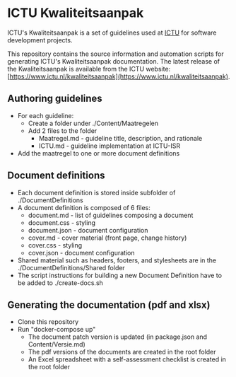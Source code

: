 # ICTU Kwaliteitsaanpak

ICTU's Kwaliteitsaanpak is a set of guidelines used at [ICTU](https://www.ictu.nl/) for software development projects.

This repository contains the source information and automation scripts for generating ICTU's Kwaliteitsaanpak documentation. The latest release of the Kwaliteitsaanpak is available from the ICTU website: [https://www.ictu.nl/kwaliteitsaanpak](https://www.ictu.nl/kwaliteitsaanpak).

## Authoring guidelines

- For each guideline:
  - Create a folder under ./Content/Maatregelen
  - Add 2 files to the folder
    - Maatregel.md - guideline title, description, and rationale
    - ICTU.md - guideline implementation at ICTU-ISR
- Add the maatregel to one or more document definitions

## Document definitions

- Each document definition is stored inside subfolder of ./DocumentDefinitions
- A document definition is composed of 6 files:
  - document.md - list of guidelines composing a document
  - document.css - styling
  - document.json - document configuration
  - cover.md - cover material (front page, change history)
  - cover.css - styling
  - cover.json - document configuration
- Shared material such as headers, footers, and stylesheets are in the ./DocumentDefinitions/Shared folder
- The script instructions for building a new Document Definition have to be added to ./create-docs.sh

## Generating the documentation (pdf and xlsx)

- Clone this repository
- Run "docker-compose up"
  - The document patch version is updated (in package.json and Content/Versie.md)
  - The pdf versions of the documents are created in the root folder
  - An Excel spreadsheet with a self-assessment checklist is created in the root folder

